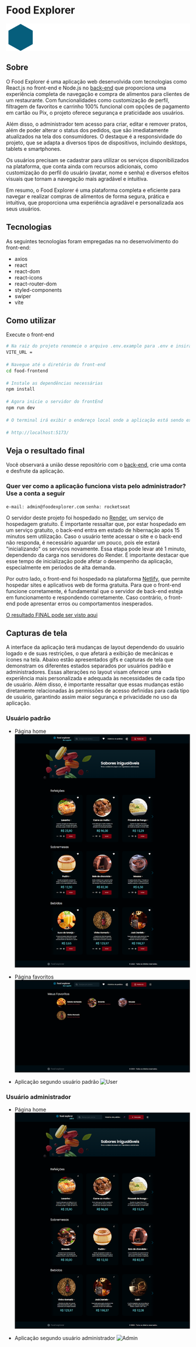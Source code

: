 # Food Explorer

![Logo](https://raw.githubusercontent.com/GomidesTs/food-explorer-back-end/17c651de31265dcc961c11b01d309fbd9bfa14b8/.github/logo.svg)

## Sobre

O Food Explorer é uma aplicação web desenvolvida com tecnologias como React.js no front-end e Node.js no [back-end](https://github.com/CloudSLD/Food-Back-end) que proporciona uma experiência completa de navegação e compra de alimentos para clientes de um restaurante. Com funcionalidades como customização de perfil, filtragem de favoritos e carrinho 100% funcional com opções de pagamento em cartão ou Pix, o projeto oferece segurança e praticidade aos usuários.

Além disso, o administrador tem acesso para criar, editar e remover pratos, além de poder alterar o status dos pedidos, que são imediatamente atualizados na tela dos consumidores. O destaque é a responsividade do projeto, que se adapta a diversos tipos de dispositivos, incluindo desktops, tablets e smartphones.

Os usuários precisam se cadastrar para utilizar os serviços disponibilizados na plataforma, que conta ainda com recursos adicionais, como customização do perfil do usuário (avatar, nome e senha) e diversos efeitos visuais que tornam a navegação mais agradável e intuitiva.

Em resumo, o Food Explorer é uma plataforma completa e eficiente para navegar e realizar compras de alimentos de forma segura, prática e intuitiva, que proporciona uma experiência agradável e personalizada aos seus usuários.

## Tecnologias

As seguintes tecnologias foram empregadas na no desenvolvimento do front-end:

- axios
- react
- react-dom
- react-icons
- react-router-dom
- styled-components
- swiper
- vite

## Como utilizar


Execute o front-end

```bash
# Na raiz do projeto renomeie o arquivo .env.example para .env e insira a vite url
VITE_URL =

# Navegue até o diretório do front-end
cd food-frontend

# Instale as dependências necessárias
npm install

# Agora inicie o servidor do frontEnd
npm run dev

# O terminal irá exibir o endereço local onde a aplicação está sendo executada. Basta digitar o mesmo endereço em seu navegador preferido. O endereço usado na criação do projeto foi este:

# http://localhost:5173/
```

## Veja o resultado final

Você observará a união desse repositório com o [back-end](https://github.com/CloudSLD/Food-Back-end), crie uma conta e desfrute da aplicação.

### Quer ver como a aplicação funciona vista pelo administrador? Use a conta a seguir

  `e-mail: admin@foodexplorer.com`  `senha: rocketseat`

O servidor deste projeto foi hospedado no [Render](https://render.com/), um serviço de hospedagem gratuito. É importante ressaltar que, por estar hospedado em um serviço gratuito, o back-end entra em estado de hibernação após 15 minutos sem utilização. Caso o usuário tente acessar o site e o back-end não responda, é necessário aguardar um pouco, pois ele estará "inicializando" os serviços novamente. Essa etapa pode levar até 1 minuto, dependendo da carga nos servidores do Render. É importante destacar que esse tempo de inicialização pode afetar o desempenho da aplicação, especialmente em períodos de alta demanda.

Por outro lado, o front-end foi hospedado na plataforma [Netlify](https://www.netlify.com/), que permite hospedar sites e aplicativos web de forma gratuita. Para que o front-end funcione corretamente, é fundamental que o servidor de back-end esteja em funcionamento e respondendo corretamente. Caso contrário, o front-end pode apresentar erros ou comportamentos inesperados.

[O resultado FINAL pode ser visto aqui](https://delicate-belekoy-60cb5c.netlify.app/)

## Capturas de tela

A interface da aplicação terá mudanças de layout dependendo do usuário logado e de suas restrições, o que afetará a exibição de mecânicas e ícones na tela. Abaixo estão apresentados gifs e capturas de tela que demonstram os diferentes estados separados por usuários padrão e administradores. Essas alterações no layout visam oferecer uma experiência mais personalizada e adequada às necessidades de cada tipo de usuário. Além disso, é importante ressaltar que essas mudanças estão diretamente relacionadas às permissões de acesso definidas para cada tipo de usuário, garantindo assim maior segurança e privacidade no uso da aplicação.

### Usuário padrão

- Página home
![Home](https://github.com/GomidesTs/-food-explorer-front-end/blob/main/.github/home%20user.png?raw=true)

- Página favoritos
![Favorites](https://github.com/GomidesTs/-food-explorer-front-end/blob/main/.github/favoritos.png?raw=true)

- Aplicação segundo usuário padrão
![User](https://github.com/GomidesTs/-food-explorer-front-end/blob/main/.github/gifUser.gif?raw=true)

### Usuário administrador

- Página home
![Home](https://github.com/GomidesTs/-food-explorer-front-end/blob/main/.github/homeAdin.png?raw=true)

- Aplicação segundo usuário administrador
![Admin](https://github.com/GomidesTs/-food-explorer-front-end/blob/main/.github/gitAdmin.gif?raw=true)

